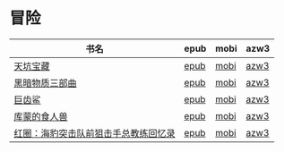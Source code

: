 # 冒险

| 书名 | epub | mobi | azw3 |
| --- | --- | --- | --- |
| [天坑宝藏](http://ct.dalanmei.com/f/31084289-571708994-d6a4cb) | [epub](http://ct.dalanmei.com/f/31084289-571708994-d6a4cb) | [mobi](http://ct.dalanmei.com/f/31084289-572115279-ae7c11) | [azw3](http://ct.dalanmei.com/f/31084289-572136840-78e0ae) |
| [黑暗物质三部曲](http://ct.dalanmei.com/f/31084289-571638902-4c4b53) | [epub](http://ct.dalanmei.com/f/31084289-571638902-4c4b53) | [mobi](http://ct.dalanmei.com/f/31084289-572120769-e25814) | [azw3](http://ct.dalanmei.com/f/31084289-572181677-a7824d) |
| [巨齿鲨](http://ct.dalanmei.com/f/31084289-571552081-b16c56) | [epub](http://ct.dalanmei.com/f/31084289-571552081-b16c56) | [mobi](http://ct.dalanmei.com/f/31084289-571880275-888b7c) | [azw3](http://ct.dalanmei.com/f/31084289-572202499-e60952) |
| [库蒙的食人兽](http://ct.dalanmei.com/f/31084289-571594204-6cc8dd) | [epub](http://ct.dalanmei.com/f/31084289-571594204-6cc8dd) | [mobi](http://ct.dalanmei.com/f/31084289-572127587-5ba868) | [azw3](http://ct.dalanmei.com/f/31084289-571984941-4c958d) |
| [红圈：海豹突击队前狙击手总教练回忆录](http://ct.dalanmei.com/f/31084289-571453269-080eb1) | [epub](http://ct.dalanmei.com/f/31084289-571453269-080eb1) | [mobi](http://ct.dalanmei.com/f/31084289-571787019-446145) | [azw3](http://ct.dalanmei.com/f/31084289-571886126-ef234e) |
